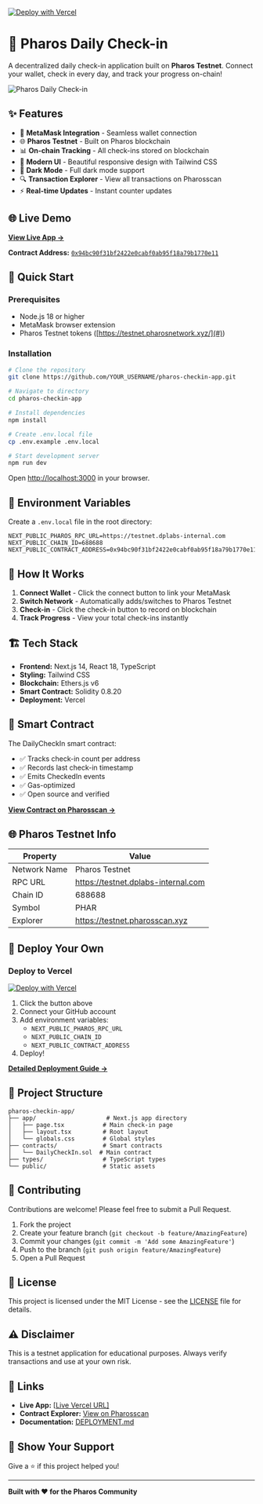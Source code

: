 [![Deploy with Vercel](https://vercel.com/button)](https://vercel.com/new/clone?repository-url=https://github.com/YOUR_USERNAME/pharos-checkin-app)

# 🚀 Pharos Daily Check-in

A decentralized daily check-in application built on **Pharos Testnet**. Connect your wallet, check in every day, and track your progress on-chain!

![Pharos Daily Check-in](./public/pharos-app-screenshot.png)

## ✨ Features

- 🔗 **MetaMask Integration** - Seamless wallet connection
- 🌐 **Pharos Testnet** - Built on Pharos blockchain
- 📊 **On-chain Tracking** - All check-ins stored on blockchain
- 🎨 **Modern UI** - Beautiful responsive design with Tailwind CSS
- 🌙 **Dark Mode** - Full dark mode support
- 🔍 **Transaction Explorer** - View all transactions on Pharosscan
- ⚡ **Real-time Updates** - Instant counter updates

## 🌐 Live Demo

**[View Live App →](https://pharos-checkin-app-zuln.vercel.app/)**

**Contract Address:** [`0x94bc90f31bf2422e0cabf0ab95f18a79b1770e11`](https://testnet.pharosscan.xyz/address/0x94bc90f31bf2422e0cabf0ab95f18a79b1770e11)

## 🚀 Quick Start

### Prerequisites

- Node.js 18 or higher
- MetaMask browser extension
- Pharos Testnet tokens ([https://testnet.pharosnetwork.xyz/](#))

### Installation

```bash
# Clone the repository
git clone https://github.com/YOUR_USERNAME/pharos-checkin-app.git

# Navigate to directory
cd pharos-checkin-app

# Install dependencies
npm install

# Create .env.local file
cp .env.example .env.local

# Start development server
npm run dev
```

Open [http://localhost:3000](http://localhost:3000) in your browser.

## 🔧 Environment Variables

Create a `.env.local` file in the root directory:

```env
NEXT_PUBLIC_PHAROS_RPC_URL=https://testnet.dplabs-internal.com
NEXT_PUBLIC_CHAIN_ID=688688
NEXT_PUBLIC_CONTRACT_ADDRESS=0x94bc90f31bf2422e0cabf0ab95f18a79b1770e11
```

## 📖 How It Works

1. **Connect Wallet** - Click the connect button to link your MetaMask
2. **Switch Network** - Automatically adds/switches to Pharos Testnet
3. **Check-in** - Click the check-in button to record on blockchain
4. **Track Progress** - View your total check-ins instantly

## 🏗️ Tech Stack

- **Frontend:** Next.js 14, React 18, TypeScript
- **Styling:** Tailwind CSS
- **Blockchain:** Ethers.js v6
- **Smart Contract:** Solidity 0.8.20
- **Deployment:** Vercel

## 📝 Smart Contract

The DailyCheckIn smart contract:
- ✅ Tracks check-in count per address
- ✅ Records last check-in timestamp
- ✅ Emits CheckedIn events
- ✅ Gas-optimized
- ✅ Open source and verified

**[View Contract on Pharosscan →](https://testnet.pharosscan.xyz/address/0x94bc90f31bf2422e0cabf0ab95f18a79b1770e11)**

## 🌐 Pharos Testnet Info

| Property | Value |
|----------|-------|
| Network Name | Pharos Testnet |
| RPC URL | https://testnet.dplabs-internal.com |
| Chain ID | 688688 |
| Symbol | PHAR |
| Explorer | https://testnet.pharosscan.xyz |

## 🚀 Deploy Your Own

### Deploy to Vercel

[![Deploy with Vercel](https://vercel.com/button)](https://vercel.com/new/clone?repository-url=https://github.com/YOUR_USERNAME/pharos-checkin-app)

1. Click the button above
2. Connect your GitHub account
3. Add environment variables:
   - `NEXT_PUBLIC_PHAROS_RPC_URL`
   - `NEXT_PUBLIC_CHAIN_ID`
   - `NEXT_PUBLIC_CONTRACT_ADDRESS`
4. Deploy!

**[Detailed Deployment Guide →](./DEPLOYMENT.md)**

## 📁 Project Structure

```
pharos-checkin-app/
├── app/                    # Next.js app directory
│   ├── page.tsx           # Main check-in page
│   ├── layout.tsx         # Root layout
│   └── globals.css        # Global styles
├── contracts/             # Smart contracts
│   └── DailyCheckIn.sol  # Main contract
├── types/                 # TypeScript types
└── public/                # Static assets
```

## 🤝 Contributing

Contributions are welcome! Please feel free to submit a Pull Request.

1. Fork the project
2. Create your feature branch (`git checkout -b feature/AmazingFeature`)
3. Commit your changes (`git commit -m 'Add some AmazingFeature'`)
4. Push to the branch (`git push origin feature/AmazingFeature`)
5. Open a Pull Request

## 📄 License

This project is licensed under the MIT License - see the [LICENSE](LICENSE) file for details.

## ⚠️ Disclaimer

This is a testnet application for educational purposes. Always verify transactions and use at your own risk.

## 🔗 Links

- **Live App:** [[Live Vercel URL\]](https://pharos-checkin-app-zuln.vercel.app/)
- **Contract Explorer:** [View on Pharosscan](https://testnet.pharosscan.xyz/address/0x94bc90f31bf2422e0cabf0ab95f18a79b1770e11)
- **Documentation:** [DEPLOYMENT.md](./DEPLOYMENT.md)

## 🌟 Show Your Support

Give a ⭐️ if this project helped you!

---

**Built with ❤️ for the Pharos Community**

